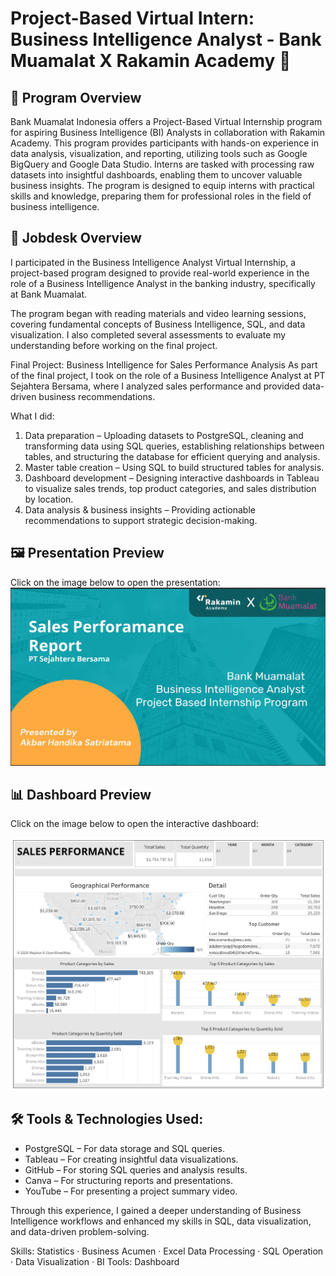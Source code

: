 # Project-Based Virtual Intern: Business Intelligence Analyst - Bank Muamalat X Rakamin Academy 🚀

## 📌 Program Overview
Bank Muamalat Indonesia offers a Project-Based Virtual Internship program for aspiring Business Intelligence (BI) Analysts in collaboration with Rakamin Academy. This program provides participants with hands-on experience in data analysis, visualization, and reporting, utilizing tools such as Google BigQuery and Google Data Studio. Interns are tasked with processing raw datasets into insightful dashboards, enabling them to uncover valuable business insights. The program is designed to equip interns with practical skills and knowledge, preparing them for professional roles in the field of business intelligence. 

## 📌 Jobdesk Overview
I participated in the Business Intelligence Analyst Virtual Internship, a project-based program designed to provide real-world experience in the role of a Business Intelligence Analyst in the banking industry, specifically at Bank Muamalat.

The program began with reading materials and video learning sessions, covering fundamental concepts of Business Intelligence, SQL, and data visualization. I also completed several assessments to evaluate my understanding before working on the final project.

Final Project: Business Intelligence for Sales Performance Analysis
As part of the final project, I took on the role of a Business Intelligence Analyst at PT Sejahtera Bersama, where I analyzed sales performance and provided data-driven business recommendations.

What I did:
1. Data preparation – Uploading datasets to PostgreSQL, cleaning and transforming data using SQL queries, establishing relationships between tables, and structuring the database for efficient querying and analysis.
2. Master table creation – Using SQL to build structured tables for analysis.
3. Dashboard development – Designing interactive dashboards in Tableau to visualize sales trends, top product categories, and sales distribution by location.
4. Data analysis & business insights – Providing actionable recommendations to support strategic decision-making.

## 🖼️ Presentation Preview
Click on the image below to open the presentation: 
[![Preview PPT](https://github.com/Akbar-Handika/Final-Task-BI-Bank-Muamalat/blob/eb3247125caf7275c1fba474508bd97172b61134/Sales%20Performance%20Report%20Preview.jpeg)](https://www.canva.com/design/DAGd9SGieHY/c1EQBVpVG46VEuuDi9z9ug/edit?utm_content=DAGd9SGieHY&utm_campaign=designshare&utm_medium=link2&utm_source=sharebutton)

## 📊 Dashboard Preview 
Click on the image below to open the interactive dashboard:  

[![Tableau Dashboard](https://github.com/Akbar-Handika/Final-Task-BI-Bank-Muamalat/blob/d1e140419d191f2b56bb68227318076075b0250f/Dashboard.png)](https://public.tableau.com/views/SalesPerformanceDashboard_17384082028770/Dashboard2?:language=en-US&:sid=&:redirect=auth&:display_count=n&:origin=viz_share_link)

## 🛠️ Tools & Technologies Used:
- PostgreSQL – For data storage and SQL queries.
- Tableau – For creating insightful data visualizations.
- GitHub – For storing SQL queries and analysis results.
- Canva – For structuring reports and presentations.
- YouTube – For presenting a project summary video.

Through this experience, I gained a deeper understanding of Business Intelligence workflows and enhanced my skills in SQL, data visualization, and data-driven problem-solving.

Skills: Statistics · Business Acumen · Excel Data Processing · SQL Operation · Data Visualization · BI Tools: Dashboard
